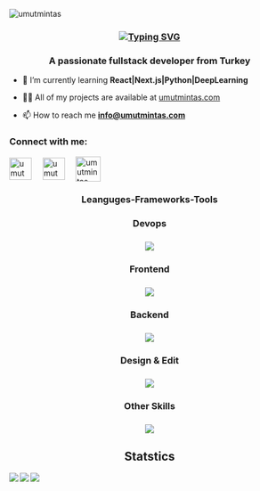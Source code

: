 
<p align="left"> <img src="https://komarev.com/ghpvc/?username=umutmintas&label=Profile%20views&color=0e75b6&style=flat" alt="umutmintas" /> </p>
<h3 align="center"> 

<a href="https://git.io/typing-svg"><img src="https://readme-typing-svg.demolab.com?font=roboto&weight=500&size=25&pause=1000&color=FF4400&center=true&vCenter=true&width=435&lines=Hi+%F0%9F%91%8B%2C+I'am+Umut+Mintas" alt="Typing SVG" /></a>
  
 </h3>


<h3 align="center"> A passionate fullstack developer from Turkey</h3>


- 🌱 I’m currently learning **React|Next.js|Python|DeepLearning**

- 👨‍💻 All of my projects are available at [umutmintas.com](umutmintas.com)

- 📫 How to reach me **info@umutmintas.com**



<h3 align="left">Connect with me:</h3>
<p align="left">
<a href="https://linkedin.com/in/umutmintas" target="blank"><img align="center" src="https://skillicons.dev/icons?i=linkedin" alt="umutmintas" height="40" width="40" /></a>
&nbsp
&nbsp
<a href="https://umutmintas.com" target="blank"><img align="center" margin="40px" src="https://img.icons8.com/?size=100&id=9xygBPzKrg89&format=png&color=000000" alt="umutmintas" height="40" width="40" /></a>
&nbsp
&nbsp
<a href="mailto:someone@example.com target="blank"><img align="center" margin="40px" src="https://github.com/user-attachments/assets/f814ec87-688a-47ef-b5b0-2343ada3d695" alt="umutmintas" height="45" width="45" /></a>


</p>


<h3 align="center"> Leanguges-Frameworks-Tools</h3>

<h3 align="center">Devops<h3/>
<p align="center"><img src="https://skillicons.dev/icons?i=docker,git"/></p>


<h3 align="center">Frontend<h3/>
<p align="center"><img src="https://skillicons.dev/icons?i=html,css,js,bootstrap,tailwind,react"/></p>


<h3 align="center">Backend<h3/>
<p align="center"><img src="https://skillicons.dev/icons?i=mysql,postgres,mongodb,ts,nextjs,nodejs,php,py"/></p>


<h3 align="center">Design & Edit<h3/>
<p align="center"><img src="https://skillicons.dev/icons?i=autocad,blender,sketchup,figma,ai,ps,au,pr,gtk,qt"/></p>

<h3 align="center">Other Skills<h3/>
<p align="center"><img src="https://skillicons.dev/icons?i=kali,anaconda,arch,linux,git,tensorflow,unreal,supabase,npm,opencv,webflow,sublime,wordpress"/></p>



##
<h2 align="center"> Statstics</h2>

<p><img align="left" src="https://github-readme-stats.vercel.app/api?username=umutmintas&theme=vue&show_icons=true&hide_border=false&count_private=true" /></p>

<p><img align="left" src="https://github-readme-streak-stats.herokuapp.com/?user=umutmintas&theme=vue&hide_border=false"/></p>

<p><img align="item-center" src="https://github-readme-stats.vercel.app/api/top-langs/?username=umutmintas&theme=vue&show_icons=true&hide_border=false&layout=compact"/></p>







